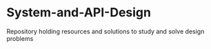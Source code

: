 # System-and-API-Design
Repository holding resources and solutions to study and solve design problems 
